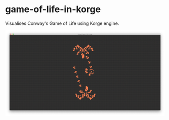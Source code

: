 # game-of-life-in-korge

Visualises Conway's Game of Life using Korge engine.

![Screenshot](screenshot.png "Screenshot")
